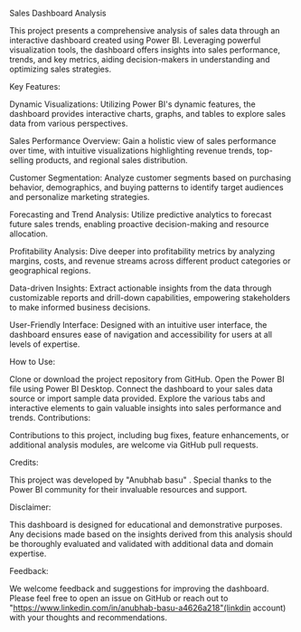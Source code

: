 Sales Dashboard Analysis

This project presents a comprehensive analysis of sales data through an interactive dashboard created using Power BI. Leveraging powerful visualization tools, the dashboard offers insights into sales performance, trends, and key metrics, aiding decision-makers in understanding and optimizing sales strategies.

Key Features:

Dynamic Visualizations: Utilizing Power BI's dynamic features, the dashboard provides interactive charts, graphs, and tables to explore sales data from various perspectives.

Sales Performance Overview: Gain a holistic view of sales performance over time, with intuitive visualizations highlighting revenue trends, top-selling products, and regional sales distribution.

Customer Segmentation: Analyze customer segments based on purchasing behavior, demographics, and buying patterns to identify target audiences and personalize marketing strategies.

Forecasting and Trend Analysis: Utilize predictive analytics to forecast future sales trends, enabling proactive decision-making and resource allocation.

Profitability Analysis: Dive deeper into profitability metrics by analyzing margins, costs, and revenue streams across different product categories or geographical regions.

Data-driven Insights: Extract actionable insights from the data through customizable reports and drill-down capabilities, empowering stakeholders to make informed business decisions.

User-Friendly Interface: Designed with an intuitive user interface, the dashboard ensures ease of navigation and accessibility for users at all levels of expertise.

How to Use:

Clone or download the project repository from GitHub.
Open the Power BI file using Power BI Desktop.
Connect the dashboard to your sales data source or import sample data provided.
Explore the various tabs and interactive elements to gain valuable insights into sales performance and trends.
Contributions:

Contributions to this project, including bug fixes, feature enhancements, or additional analysis modules, are welcome via GitHub pull requests.

Credits:

This project was developed by "Anubhab basu" . Special thanks to the Power BI community for their invaluable resources and support.

Disclaimer:

This dashboard is designed for educational and demonstrative purposes. Any decisions made based on the insights derived from this analysis should be thoroughly evaluated and validated with additional data and domain expertise.

Feedback:

We welcome feedback and suggestions for improving the dashboard. Please feel free to open an issue on GitHub or reach out to "https://www.linkedin.com/in/anubhab-basu-a4626a218"(linkdin account) with your thoughts and recommendations.
